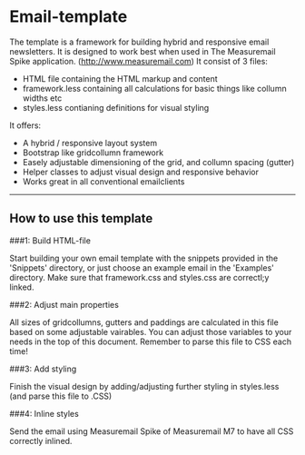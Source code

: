 # Email-template

The template is a framework for building hybrid and responsive email newsletters. 
It is designed to work best when used in The Measuremail Spike application. (http://www.measuremail.com)
It consist of 3 files:

- HTML file containing the HTML markup and content
- framework.less containing all calculations for basic things like collumn widths etc
- styles.less contianing definitions for visual styling

It offers:
- A hybrid / responsive layout system
- Bootstrap like gridcollumn framework
- Easely adjustable dimensioning of the grid, and collumn spacing (gutter)
- Helper classes to adjust visual design and responsive behavior
- Works great in all conventional emailclients 

---

## How to use this template
###1: Build HTML-file

Start building your own email template with the snippets provided in the 'Snippets' directory, or just choose an example email in the 'Examples' directory. Make sure that framework.css and styles.css are correctl;y linked.


###2: Adjust main properties

All sizes of gridcollumns, gutters and paddings are calculated in this file based on some adjustable vairables. You can adjust those variables to your needs in the top of this document. Remember to parse this file to CSS each time!


###3: Add styling

Finish the visual design by adding/adjusting further styling in styles.less (and parse this file to .CSS)


###4: Inline styles

Send the email using Measuremail Spike of Measuremail M7 to have all CSS correctly inlined.
